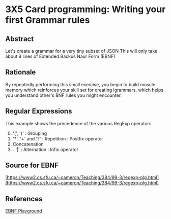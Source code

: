 # 3X5 Card programming: Writing your first Grammar rules

## Abstract

Let's create a grammar for a very tiny subset of JSON
This will only take about 8 lines of Extended Backus Naur Form (EBNF)

## Rationale

By repeatedly performing this small exercise, you begin to build muscle memory
which reinforces your skill set for creating lgrammars, which helps you understand
other's BNF rules you might encounter.

## Regular Expressions

This example shows the precedence of the various  RegExp operators

0. '(', ')' : Grouping
1. '*', '+' and '?' : Repetition : Postfix operator
2. Concatenation
3. . '|' : Alternation : Infix operator

## Source for EBNF

[https://www2.cs.sfu.ca/~cameron/Teaching/384/99-3/regexp-plg.html](https://www2.cs.sfu.ca/~cameron/Teaching/384/99-3/regexp-plg.html)


## References

[EBNF Playground](https://bnfplayground.pauliankline.com/)
